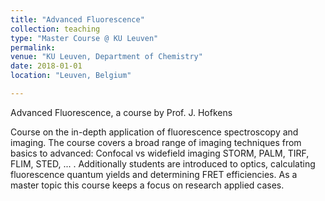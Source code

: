 ```yaml
---
title: "Advanced Fluorescence"
collection: teaching
type: "Master Course @ KU Leuven"
permalink:
venue: "KU Leuven, Department of Chemistry"
date: 2018-01-01
location: "Leuven, Belgium"

---
```

Advanced Fluorescence, a course by Prof. J. Hofkens

Course on the in-depth application of fluorescence spectroscopy and imaging. The course covers a broad range of imaging techniques from basics to advanced: Confocal vs widefield imaging STORM, PALM, TIRF, FLIM, STED, ... . Additionally students are introduced to optics, calculating fluorescence quantum yields and determining FRET efficiencies. As a master topic this course keeps a focus on research applied cases.
